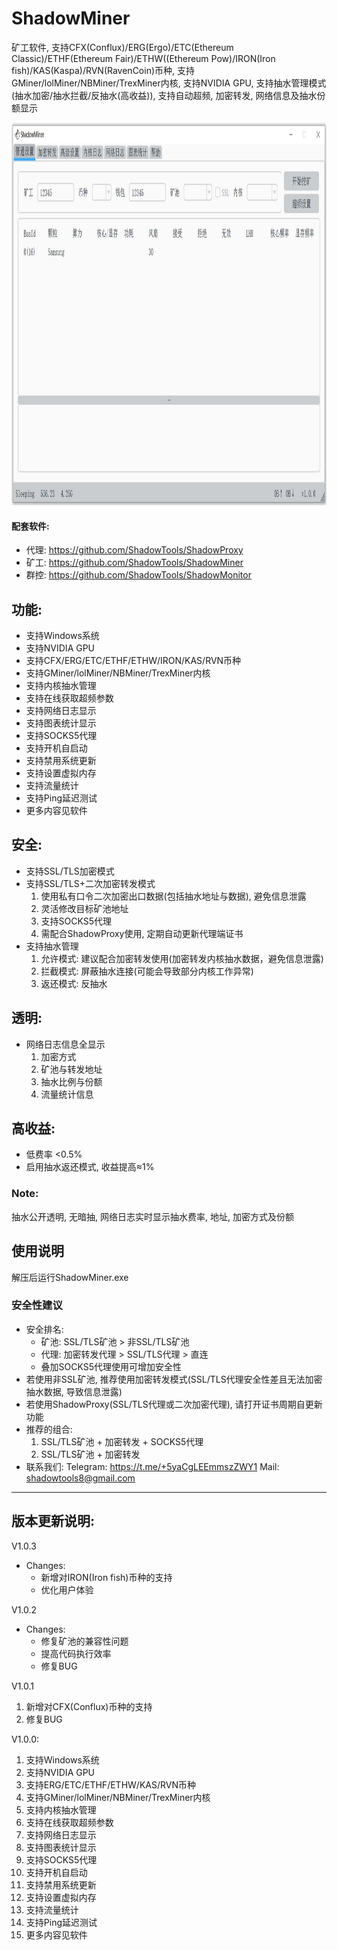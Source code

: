 # ShadowMiner

矿工软件, 支持CFX(Conflux)/ERG(Ergo)/ETC(Ethereum Classic)/ETHF(Ethereum Fair)/ETHW((Ethereum Pow)/IRON(Iron fish)/KAS(Kaspa)/RVN(RavenCoin)币种, 支持GMiner/lolMiner/NBMiner/TrexMiner内核, 支持NVIDIA GPU, 支持抽水管理模式(抽水加密/抽水拦截/反抽水(高收益)), 支持自动超频, 加密转发, 网络信息及抽水份额显示

<img width="1076" height="612" src="https://github.com/ShadowTools/ShadowMiner/blob/main/ShadowMiner.JPG?raw=true"/> 

#### 配套软件:
* 代理: <a href="https://github.com/ShadowTools/ShadowProxy">https://github.com/ShadowTools/ShadowProxy</a>
* 矿工: <a href="https://github.com/ShadowTools/ShadowMiner">https://github.com/ShadowTools/ShadowMiner</a>
* 群控: <a href="https://github.com/ShadowTools/ShadowProxy">https://github.com/ShadowTools/ShadowMonitor</a>

## 功能:
* 支持Windows系统
* 支持NVIDIA GPU
* 支持CFX/ERG/ETC/ETHF/ETHW/IRON/KAS/RVN币种
* 支持GMiner/lolMiner/NBMiner/TrexMiner内核
* 支持内核抽水管理
* 支持在线获取超频参数
* 支持网络日志显示
* 支持图表统计显示
* 支持SOCKS5代理
* 支持开机自启动
* 支持禁用系统更新
* 支持设置虚拟内存
* 支持流量统计
* 支持Ping延迟测试
* 更多内容见软件

## 安全:
* 支持SSL/TLS加密模式
* 支持SSL/TLS+二次加密转发模式
  1. 使用私有口令二次加密出口数据(包括抽水地址与数据), 避免信息泄露
  2. 灵活修改目标矿池地址
  4. 支持SOCKS5代理
  5. 需配合ShadowProxy使用, 定期自动更新代理端证书
* 支持抽水管理
  1. 允许模式: 建议配合加密转发使用(加密转发内核抽水数据，避免信息泄露)
  2. 拦截模式: 屏蔽抽水连接(可能会导致部分内核工作异常)
  3. 返还模式: 反抽水

## 透明:
* 网络日志信息全显示
  1. 加密方式
  2. 矿池与转发地址
  3. 抽水比例与份额
  4. 流量统计信息

## 高收益:
  * 低费率 <0.5%
  * 启用抽水返还模式, 收益提高≈1%
### Note:
 抽水公开透明, 无暗抽, 网络日志实时显示抽水费率, 地址, 加密方式及份额

## 使用说明

解压后运行ShadowMiner.exe
### 安全性建议
* 安全排名:
  * 矿池: SSL/TLS矿池 > 非SSL/TLS矿池
  * 代理: 加密转发代理 > SSL/TLS代理 > 直连
  * 叠加SOCKS5代理使用可增加安全性
* 若使用非SSL矿池, 推荐使用加密转发模式(SSL/TLS代理安全性差且无法加密抽水数据, 导致信息泄露)
* 若使用ShadowProxy(SSL/TLS代理或二次加密代理), 请打开证书周期自更新功能
* 推荐的组合:
    1. SSL/TLS矿池 + 加密转发 + SOCKS5代理
    2. SSL/TLS矿池 + 加密转发
* 联系我们:
Telegram: https://t.me/+5yaCgLEEmmszZWY1
Mail: shadowtools8@gmail.com
----------------------------------------------------------------------------------------------

## 版本更新说明:
V1.0.3
* Changes:
  * 新增对IRON(Iron fish)币种的支持
  * 优化用户体验

V1.0.2
* Changes:
  * 修复矿池的兼容性问题
  * 提高代码执行效率
  * 修复BUG

V1.0.1
  1. 新增对CFX(Conflux)币种的支持
  2. 修复BUG

V1.0.0:
  1. 支持Windows系统
  2. 支持NVIDIA GPU
  3. 支持ERG/ETC/ETHF/ETHW/KAS/RVN币种
  4. 支持GMiner/lolMiner/NBMiner/TrexMiner内核
  5. 支持内核抽水管理
  6. 支持在线获取超频参数
  7. 支持网络日志显示
  8. 支持图表统计显示
  9. 支持SOCKS5代理
  10. 支持开机自启动
  11. 支持禁用系统更新
  12. 支持设置虚拟内存
  13. 支持流量统计
  14. 支持Ping延迟测试
  15. 更多内容见软件
